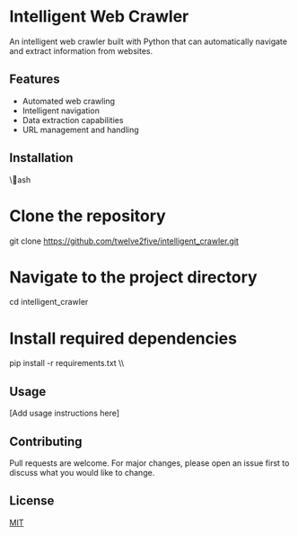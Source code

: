 ﻿# Intelligent Web Crawler

An intelligent web crawler built with Python that can automatically navigate and extract information from websites.

## Features

- Automated web crawling
- Intelligent navigation
- Data extraction capabilities
- URL management and handling

## Installation

\\\ash
# Clone the repository
git clone https://github.com/twelve2five/intelligent_crawler.git

# Navigate to the project directory
cd intelligent_crawler

# Install required dependencies
pip install -r requirements.txt
\\\

## Usage

[Add usage instructions here]

## Contributing

Pull requests are welcome. For major changes, please open an issue first to discuss what you would like to change.

## License

[MIT](https://choosealicense.com/licenses/mit/)
